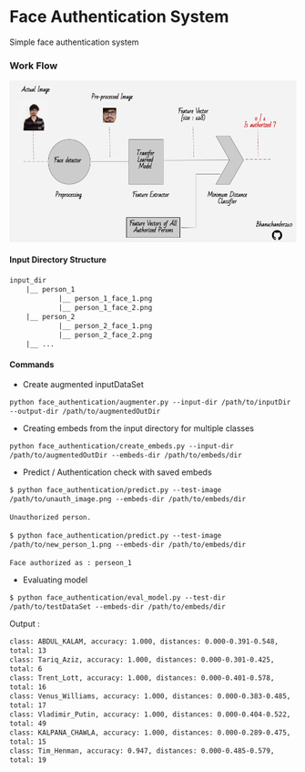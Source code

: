 # Face Authentication System
Simple face authentication system


### Work Flow

![work](face_auth.png)


#### Input Directory Structure

```commandline
input_dir
    |__ person_1
            |__ person_1_face_1.png
            |__ person_1_face_2.png
    |__ person_2
            |__ person_2_face_1.png
            |__ person_2_face_2.png
    |__ ...
```

#### Commands

- Create augmented inputDataSet

```commandline
python face_authentication/augmenter.py --input-dir /path/to/inputDir --output-dir /path/to/augmentedOutDir
```


- Creating embeds from the input directory for multiple classes

```commandline
python face_authentication/create_embeds.py --input-dir /path/to/augmentedOutDir --embeds-dir /path/to/embeds/dir
```

- Predict / Authentication check with saved embeds

```commandline
$ python face_authentication/predict.py --test-image /path/to/unauth_image.png --embeds-dir /path/to/embeds/dir

Unauthorized person.

$ python face_authentication/predict.py --test-image /path/to/new_person_1.png --embeds-dir /path/to/embeds/dir

Face authorized as : perseon_1

```

- Evaluating model

```commandline
$ python face_authentication/eval_model.py --test-dir /path/to/testDataSet --embeds-dir /path/to/embeds/dir
```

Output :

```text
class: ABDUL_KALAM, accuracy: 1.000, distances: 0.000-0.391-0.548, total: 13
class: Tariq_Aziz, accuracy: 1.000, distances: 0.000-0.301-0.425, total: 6
class: Trent_Lott, accuracy: 1.000, distances: 0.000-0.401-0.578, total: 16
class: Venus_Williams, accuracy: 1.000, distances: 0.000-0.383-0.485, total: 17
class: Vladimir_Putin, accuracy: 1.000, distances: 0.000-0.404-0.522, total: 49
class: KALPANA_CHAWLA, accuracy: 1.000, distances: 0.000-0.289-0.475, total: 15
class: Tim_Henman, accuracy: 0.947, distances: 0.000-0.485-0.579, total: 19
```